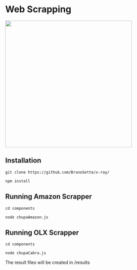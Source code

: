 # Web Scrapping
<img src="https://22570l2e793j2oo9c81ug2nh-wpengine.netdna-ssl.com/wp-content/uploads/2018/07/what-is-web-scraping-diagram.png" width="400">


## Installation

```
git clone https://github.com/BrunoSette/x-ray/

npm install
```

## Running Amazon Scrapper

```
cd components

node chupaAmazon.js
```

## Running OLX Scrapper

```
cd components

node chupaCabra.js
```

The result files will be created in /results
